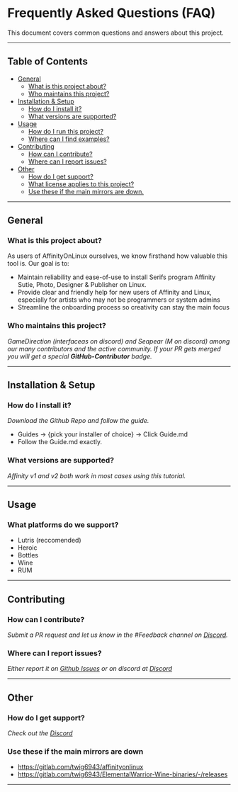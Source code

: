 # Frequently Asked Questions (FAQ)

This document covers common questions and answers about this project.

---

## Table of Contents
- [General](#general)
  - [What is this project about?](#what-is-this-project-about)
  - [Who maintains this project?](#who-maintains-this-project)
- [Installation & Setup](#installation--setup)
  - [How do I install it?](#how-do-i-install-it)
  - [What versions are supported?](#what-versions-are-supported)
- [Usage](#usage)
  - [How do I run this project?](#how-do-i-run-this-project)
  - [Where can I find examples?](#where-can-i-find-examples)
- [Contributing](#contributing)
  - [How can I contribute?](#how-can-i-contribute)
  - [Where can I report issues?](#where-can-i-report-issues)
- [Other](#other)
  - [How do I get support?](#how-do-i-get-support)
  - [What license applies to this project?](#what-license-applies-to-this-project)
  - [Use these if the main mirrors are down.](#Use-these-if-the-main-mirrors-are-down)
---

## General

### What is this project about?
As users of AffinityOnLinux ourselves, we know firsthand how valuable this tool is. Our goal is to:
- Maintain reliability and ease-of-use to install Serifs program Affinity Sutie, Photo, Designer & Publisher on Linux.
- Provide clear and friendly help for new users of Affinity and Linux, especially for artists who may not be programmers or system admins
- Streamline the onboarding process so creativity can stay the main focus

### Who maintains this project?
*GameDirection (interfaceas on discord) and Seapear (M on discord) among our many contributors and the active community. If your PR gets merged you will get a special **GitHub-Contributor** badge.*

---

## Installation & Setup

### How do I install it?
*Download the Github Repo and follow the guide.*
  - Guides -> {pick your installer of choice} -> Click Guide.md
  - Follow the Guide.md exactly.

### What versions are supported?
*Affinity v1 and v2 both work in most cases using this tutorial.*

---

## Usage

### What platforms do we support?
- Lutris (reccomended)
- Heroic
- Bottles
- Wine
- RUM

---

## Contributing

### How can I contribute?
*Submit a PR request and let us know in the #Feedback channel on [Discord](https://discord.com/invite/YhBv2AThax).*

### Where can I report issues?
*Either report it on [Github Issues](https://github.com/seapear/AffinityOnLinux/issues) or on discord at [Discord](https://discord.com/invite/YhBv2AThax)*

---

## Other

### How do I get support?
*Check out the [Discord](https://discord.com/invite/t5V9ecpJWZ)*

### Use these if the main mirrors are down
- https://gitlab.com/twig6943/affinityonlinux
- https://gitlab.com/twig6943/ElementalWarrior-Wine-binaries/-/releases

---
